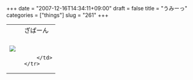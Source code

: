 +++
date = "2007-12-16T14:34:11+09:00"
draft = false
title = "うみーっ"
categories = ["things"]
slug = "261"
+++

<table width="100%">
	<tr>
		<td width="30%" valign="middle">
			<a rel="lightbox" href="https://keruru.net/images/4764b8d2ebd37-071216-142158.jpg"><img src="https://keruru.net/images/4764b8d2ebd37-thumb_071216-142158.jpg" border="0" /></a>
		</td>
		<td width="70%" valign="middle">
			ざぱーん<br />
<br />
<br />

		</td>
	</tr>
</table>

